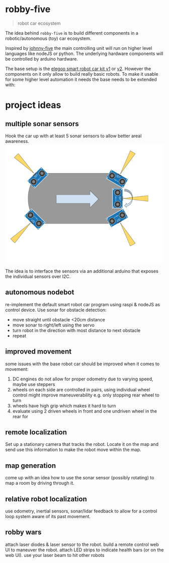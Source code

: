 robby-five
===

> robot car ecosystem

The idea behind `robby-five` is to build different components in a robotic/autonomous (toy) car ecosystem.

Inspired by [johnny-five](http://johnny-five.io/) the main controlling unit will run on higher level languages like nodeJS or python. The underlying hardware components will be controlled by arduino hardware.

The base setup is the [elegoo smart robot car kit v1](https://www.elegoo.com/product/elegoo-uno-project-smart-robot-car-kit-v1-0/) or [v2](https://www.elegoo.com/product/elegoo-uno-project-upgraded-smart-robot-car-kit-v2-0/). However the components on it only allow to build really basic robots. To make it usable for some higher level automation it needs the base needs to be extended with:

# project ideas

## multiple sonar sensors

Hook the car up with at least 5 sonar sensors to allow better areal awareness.
![sonar](./assets/sonar.png)

The idea is to interface the sensors via an additional arduino that exposes the individual sensors over I2C.

## autonomous nodebot

re-implement the default smart robot car program using raspi & nodeJS as control device. Use sonar for obstacle detection:
* move straight until obstacle <20cm distance
* move sonar to right/left using the servo
* turn robot in the direction with most distance to next obstacle
* repeat

## improved movement

some issues with the base robot car should be improved when it comes to movement:
1. DC engines do not allow for proper odometry due to varying speed, maybe use steppers
1. wheels on each side are controlled in pairs, using individual wheel control might improve maneuverability e.g. only stopping rear wheel to turn
1. wheels have high grip which makes it hard to turn
1. evaluate using 2 driven wheels in front and one undriven wheel in the rear for 

## remote localization

Set up a stationary camera that tracks the robot. Locate it on the map and send use this information to make the robot move within the map.

## map generation

come up with an idea how to use the sonar sensor (possibly rotating) to map a room by driving through it.

## relative robot localization

use odometry, inertial sensors, sonar/lidar feedback to allow for a control loop system aware of its past movement.

## robby wars

attach laser diodes & laser sensor to the robot. build a remote control web UI to maneuver the robot. attach LED strips to indicate health bars (or on the web UI). use your laser beam to hit other robots
